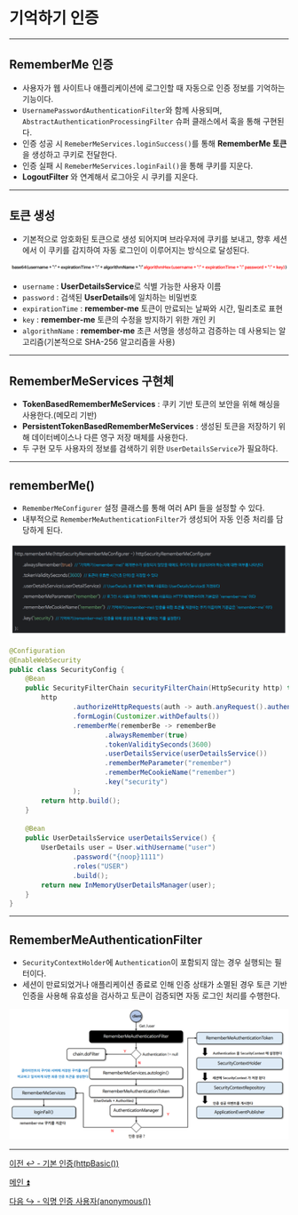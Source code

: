 # 기억하기 인증

---
## RememberMe 인증

- 사용자가 웹 사이트나 애플리케이션에 로그인할 때 자동으로 인증 정보를 기억하는 기능이다.
- `UsernamePasswordAuthenticationFilter`와 함께 사용되며, `AbstractAuthenticationProcessingFilter` 슈퍼 클래스에서 훅을 통해 구현된다.
- 인증 성공 시 `RemeberMeServices.loginSuccess()`를 통해 **RememberMe 토큰**을 생성하고 쿠키로 전달한다.
- 인증 실패 시 `RemeberMeServices.loginFail()`을 통해 쿠키를 지운다.
- **LogoutFilter** 와 연계해서 로그아웃 시 쿠키를 지운다.

---
## 토큰 생성

- 기본적으로 암호화된 토큰으로 생성 되어지며 브라우저에 쿠키를 보내고, 향후 세션에서 이 쿠키를 감지하여 자동 로그인이 이루어지는 방식으로 달성된다.

![img_7.png](image/img_7.png)
- `username` : **UserDetailsService**로 식별 가능한 사용자 이름
- `password` : 검색된 **UserDetails**에 일치하는 비밀번호
- `expirationTime` : **remember-me** 토큰이 만료되는 날짜와 시간, 밀리초로 표현
- `key` : **remember-me** 토큰의 수정을 방지하기 위한 개인 키
- `algorithmName` : **remember-me** 초큰 서명을 생성하고 검증하는 데 사용되는 알고리즘(기본적으로 SHA-256 알고리즘을 사용)

---
## RememberMeServices 구현체
- **TokenBasedRememberMeServices** : 쿠키 기반 토큰의 보안을 위해 해싱을 사용한다.(메모리 기반)
- **PersistentTokenBasedRememberMeServices** : 생성된 토큰을 저장하기 위해 데이터베이스나 다른 영구 저장 매체를 사용한다.
- 두 구현 모두 사용자의 정보를 검색하기 위한 `UserDetailsService`가 필요하다.

---
## rememberMe()

- `RememberMeConfigurer` 설정 클래스를 통해 여러 API 들을 설정할 수 있다.
- 내부적으로 `RememberMeAuthenticationFilter`가 생성되어 자동 인증 처리를 담당하게 된다.

![img_8.png](image/img_8.png)

```java
@Configuration
@EnableWebSecurity
public class SecurityConfig {
    @Bean
    public SecurityFilterChain securityFilterChain(HttpSecurity http) throws Exception {
        http
                .authorizeHttpRequests(auth -> auth.anyRequest().authenticated())
                .formLogin(Customizer.withDefaults())
                .rememberMe(rememberBe -> rememberBe
                        .alwaysRemember(true)
                        .tokenValiditySeconds(3600)
                        .userDetailsService(userDetailsService())
                        .rememberMeParameter("remember")
                        .rememberMeCookieName("remember")
                        .key("security")
                );
        return http.build();
    }

    @Bean
    public UserDetailsService userDetailsService() {
        UserDetails user = User.withUsername("user")
                .password("{noop}1111")
                .roles("USER")
                .build();
        return new InMemoryUserDetailsManager(user);
    }
}
```

---

## RememberMeAuthenticationFilter

- `SecurityContextHolder`에 `Authentication`이 포함되지 않는 경우 실행되는 필터이다.
- 세션이 만료되었거나 애플리케이션 종료로 인해 인증 상태가 소멸된 경우 토큰 기반 인증을 사용해 유효성을 검사하고 토큰이 검증되면 자동 로그인 처리를 수행한다.

![img_9.png](image/img_9.png)

---

[이전 ↩️ - 기본 인증(httpBasic())](https://github.com/genesis12345678/TIL/blob/main/Spring/security/AuthenticationProcess/HttpBasic.md)

[메인 ⏫](https://github.com/genesis12345678/TIL/blob/main/Spring/security/main.md)

[다음 ↪️ - 익명 인증 사용자(anonymous())](https://github.com/genesis12345678/TIL/blob/main/Spring/security/AuthenticationProcess/Anonymous.md)